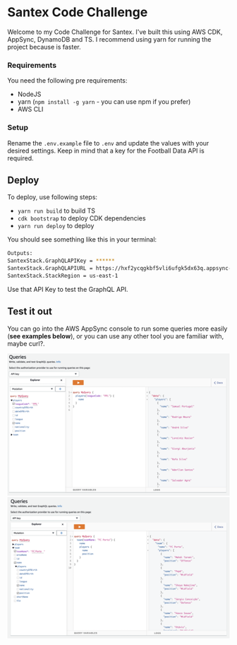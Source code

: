 # Santex Code Challenge
Welcome to my Code Challenge for Santex. I've built this using AWS CDK, AppSync, DynamoDB and TS. I recommend using yarn for running the project because is faster.

### Requirements
You need the following pre requirements:

- NodeJS
- yarn (`npm install -g yarn` - you can use npm if you prefer)
- AWS CLI

### Setup
Rename the `.env.example` file to `.env` and update the values with your desired settings. Keep in mind that a key for the Football Data API is required.

## Deploy
To deploy, use following steps:

- `yarn run build` to build TS
- `cdk bootstrap` to deploy CDK dependencies
- `yarn run deploy` to deploy

You should see something like this in your terminal:

```bash
Outputs:
SantexStack.GraphQLAPIKey = ******
SantexStack.GraphQLAPIURL = https://hxf2ycqgkbf5vli6ufgk5dx63q.appsync-api.us-east-1.amazonaws.com/graphql
SantexStack.StackRegion = us-east-1
```

Use that API Key to test the GraphQL API.

## Test it out
You can go into the AWS AppSync console to run some queries more easily (**see examples below**), or you can use any other tool you are familiar with, maybe curl?.

![Players Query](https://raw.githubusercontent.com/aeberdinelli/santex/master/showcase/Screen%20Shot%202022-08-23%20at%2002.25.12.png)
![Team Query](https://raw.githubusercontent.com/aeberdinelli/santex/master/showcase/Screen%20Shot%202022-08-23%20at%2002.24.41.png)
